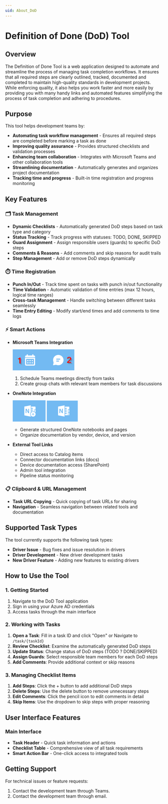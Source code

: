 ```yaml
---
uid: About_DoD
---
```


# Definition of Done (DoD) Tool

## Overview

The Definition of Done Tool is a web application designed to automate and streamline the process of managing task completion workflows. It ensures that all required steps are clearly outlined, tracked, documented and completed to maintain high-quality standards in development projects. While enforcing quality, it also helps you work faster and more easily by providing you with many handy links and automated features simplifying the process of task completion and adhering to procedures.

## Purpose

This tool helps development teams by:

- **Automating task workflow management** - Ensures all required steps are completed before marking a task as done
- **Improving quality assurance** - Provides structured checklists and validation processes
- **Enhancing team collaboration** - Integrates with Microsoft Teams and other collaboration tools
- **Streamlining documentation** - Automatically generates and organizes project documentation
- **Tracking time and progress** - Built-in time registration and progress monitoring

## Key Features

### 🗂️ Task Management

- **Dynamic Checklists** - Automatically generated DoD steps based on task type and category
- **Status Tracking** - Track progress with statuses: TODO, DONE, SKIPPED
- **Guard Assignment** - Assign responsible users (guards) to specific DoD steps
- **Comments & Reasons** - Add comments and skip reasons for audit trails
- **Step Management** - Add or remove DoD steps dynamically

### ⏱️ Time Registration

- **Punch In/Out** - Track time spent on tasks with punch in/out functionality
- **Time Validation** - Automatic validation of time entries (max 12 hours, logical time ranges)
- **Cross-task Management** - Handle switching between different tasks seamlessly
- **Time Entry Editing** - Modify start/end times and add comments to time logs

### ⚡ Smart Actions

- **Microsoft Teams Integration**

  ![Teams Integration](../../images/TeamsIntegration.png)
  1. Schedule Teams meetings directly from tasks
  2. Create group chats with relevant team members for task discussions

- **OneNote Integration**

  ![Onenote Integration Create](../../images/OnenoteIntegrationCreate.png)
  ![Onenote Integration](../../images/OnenoteIntegration.png)
  - Generate structured OneNote notebooks and pages
  - Organize documentation by vendor, device, and version

- **External Tool Links**
  - Direct access to Catalog items
  - Connector documentation links (docs)
  - Device documentation access (SharePoint)
  - Admin tool integration
  - Pipeline status monitoring

### 📋 Clipboard & URL Management

- **Task URL Copying** - Quick copying of task URLs for sharing
- **Navigation** - Seamless navigation between related tools and documentation

## Supported Task Types

The tool currently supports the following task types:

- **Driver Issue** - Bug fixes and issue resolution in drivers
- **Driver Development** - New driver development tasks
- **New Driver Feature** - Adding new features to existing drivers

## How to Use the Tool

### 1. **Getting Started**

1. Navigate to the DoD Tool application
2. Sign in using your Azure AD credentials
3. Access tasks through the main interface

### 2. **Working with Tasks**

1. **Open a Task**: Fill in a task ID and click "Open" or Navigate to `/task/{taskId}`
2. **Review Checklist**: Examine the automatically generated DoD steps
3. **Update Status**: Change status of DoD steps (TODO ? DONE/SKIPPED)
4. **Assign Guards**: Select responsible team members for each DoD steps
5. **Add Comments**: Provide additional context or skip reasons

### 3. **Managing Checklist Items**

1. **Add Steps**: Click the + button to add additional DoD steps
2. **Delete Steps**: Use the delete button to remove unnecessary steps
3. **Edit Comments**: Click the pencil icon to edit comments in detail
4. **Skip Items**: Use the dropdown to skip steps with proper reasoning

## User Interface Features

### Main Interface

- **Task Header** - Quick task information and actions
- **Checklist Table** - Comprehensive view of all task requirements
- **Smart Action Bar** - One-click access to integrated tools

## Getting Support

For technical issues or feature requests:

1. Contact the development team through Teams.
2. Contact the development team through email.
